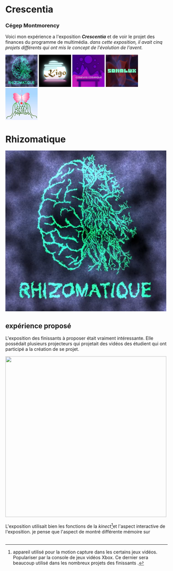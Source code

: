 # Crescentia #
### Cégep Montmorency ###


Voici mon expérience a l'exposition ***Crescentia*** et de voir le projet des finances du programme de multimédia.
*dans cette exposition, il avait cinq projets différents qui ont mis le concept de l'évolution de l'avent.*


<img src="media/photo/rhizomatique.png" height="100" width="100"> <img src="media/photo/Kigo.png" height="100" width="100">
<img src="media/photo/canevas cosmique.png" height="100" width="100">
<img src="media/photo/sonalux.png" height="100" width="100">
<img src="media/photo/effet_papillon.png" height="100" width="100">
# Rhizomatique #
<img src="media/photo/rhizomatique.png" height="500" width="500">


## expérience proposé ##
L'exposition des finissants à proposer était vraiment intéressante. 
Elle possédait plusieurs projecteurs qui projetait des vidéos des étudient qui ont participé a la création de se projet.






<img src="media/photo/écran_souvenir.jpeg" height="500" width="500">




 L'exposition utilisait bien les fonctions de la *kinect*[^1]et l'aspect interactive de l'exposition. je pense que l'aspect de montré différente mémoire sur  <br>
<br>
[^1]:appareil utilisé pour la motion capture dans les certains jeux vidéos. Populariser par la console de jeux vidéos Xbox. Ce dernier sera beaucoup utilisé dans les nombreux projets des finissants .















